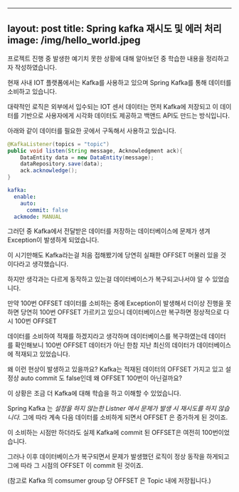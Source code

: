 
---
layout: post
title: Spring kafka 재시도 및 에러 처리 
image: /img/hello_world.jpeg
---

프로젝트 진행 중 발생한 예기치 못한 상황에 대해 알아보던 중 학습한 내용을 정리하고자 작성하였습니다. 

현재 사내 IOT 플랫폼에서는 Kafka를 사용하고 있으며 Spring Kafka를 통해 데이터를 소비하고 있습니다. 

대략적인 로직은 외부에서 입수되는 IOT 센서 데이터는 먼저 Kafka에 저장되고 이 데이터를 기반으로 사용자에게 시각화 데이터도 제공하고 백앤드 API도 만드는 방식입니다. 


아래와 같이 데이터를 필요한 곳에서 구독해서 사용하고 있습니다. 

```java
@KafkaListener(topics = "topic")
public void listen(String message, Acknowledgment ack){
    DataEntity data = new DataEntity(message);
    dataRepository.save(data);
    ack.acknowledge();
}
```

```yaml
kafka:
  enable:
    auto:
      commit: false 
  ackmode: MANUAL
```

그러던 중 Kafka에서 전달받은 데이터를 저장하는 데이터베이스에 문제가 생겨 Exception이 발생하게 되었습니다. 

이 시기만해도 Kafka라는걸 처음 접해봤기에 당연히 실패한 OFFSET 머물러 있을 것이다라고 생각했습니다. 

하지만 생각과는 다르게 동작하고 있는걸 데이터베이스가 복구되고나서야 알 수 있었습니다. 

만약 100번 OFFSET 데이터를 소비하는 중에 Exception이 발생해서 더이상 진행을 못하면 당연히 100번 OFFSET 가르키고 있으니 데이터베이스만 복구하면 정상적으로 다시 100번 OFFSET 

데이터를 소비하여 적재를 하겠지라고 생각하며 데이터베이스를 복구하였는데 데이터를 확인해보니 100번 OFFSET 데이터가 아닌 한참 지난 최신의 데이터가 데이터베이스에 적재되고 있었습니다. 


왜 이런 현상이 발생하고 있을까요? Kafka는 적재된 데이터의 OFFSET 가지고 있고 설정상 auto commit 도 false인데 왜 OFFSET 100번이 아닌걸까요? 

이 상황은 조금 더 Kafka에 대해 학습을 하고 이해할 수 있었습니다. 


Spring Kafka 는 *설정을 하지 않는한 Listner 에서 문제가 발생 시 재시도를 하지 않습니다.* 그에 따라 계속 다음 데이터를 소비하게 되면서 OFFSET 은 증가하게 된 것이죠. 

이 소비하는 시점만 하더라도 실제 Kafka에 commit 된 OFFSET은 여전히 100번이었습니다. 

그러나 이후 데이터베이스가 복구되면서 문제가 발생했던 로직이 정상 동작을 하게되고 그에 따라 그 시점의 OFFSET 이 commit 된 것이죠. 

(참고로 Kafka 의 comsumer group 당 OFFSET 은 Topic 내에 저장됩니다.)













